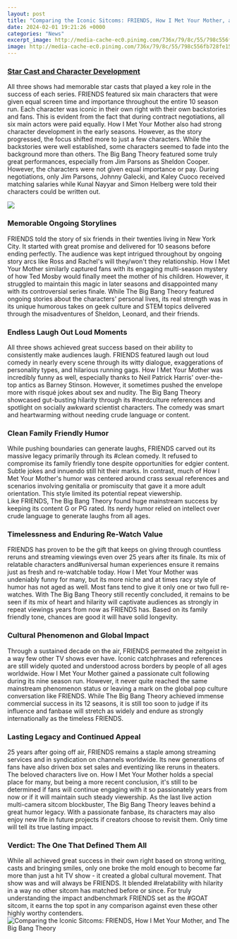```yaml
---
layout: post
title: "Comparing the Iconic Sitcoms: FRIENDS, How I Met Your Mother, and The Big Bang Theory"
date: 2024-02-01 19:21:26 +0000
categories: "News"
excerpt_image: http://media-cache-ec0.pinimg.com/736x/79/8c/55/798c556fb728fe1598bb37473df569c4.jpg
image: http://media-cache-ec0.pinimg.com/736x/79/8c/55/798c556fb728fe1598bb37473df569c4.jpg
---
```


### [Star Cast and Character Development](https://yt.io.vn/collection/achenbach) 
All three shows had memorable star casts that played a key role in the success of each series. FRIENDS featured six main characters that were given equal screen time and importance throughout the entire 10 season run. Each character was iconic in their own right with their own backstories and fans. This is evident from the fact that during contract negotiations, all six main actors were paid equally. 
How I Met Your Mother also had strong character development in the early seasons. However, as the story progressed, the focus shifted more to just a few characters. While the backstories were well established, some characters seemed to fade into the background more than others. 
The Big Bang Theory featured some truly great performances, especially from Jim Parsons as Sheldon Cooper. However, the characters were not given equal importance or pay. During negotiations, only Jim Parsons, Johnny Galecki, and Kaley Cuoco received matching salaries while Kunal Nayyar and Simon Helberg were told their characters could be written out.

![](https://www.iwmbuzz.com/wp-content/uploads/2020/01/WhatsApp-Image-2020-01-30-at-17.52.12-920x518.jpeg)
### **Memorable Ongoing Storylines**
FRIENDS told the story of six friends in their twenties living in New York City. It started with great promise and delivered for 10 seasons before ending perfectly. The audience was kept intrigued throughout by ongoing story arcs like Ross and Rachel's will they/won't they relationship. 
How I Met Your Mother similarly captured fans with its engaging multi-season mystery of how Ted Mosby would finally meet the mother of his children. However, it struggled to maintain this magic in later seasons and disappointed many with its controversial series finale.
While The Big Bang Theory featured ongoing stories about the characters' personal lives, its real strength was in its unique humorous takes on geek culture and STEM topics delivered through the misadventures of Sheldon, Leonard, and their friends.
### **Endless Laugh Out Loud Moments**  
All three shows achieved great success based on their ability to consistently make audiences laugh. FRIENDS featured laugh out loud comedy in nearly every scene through its witty dialogue, exaggerations of personality types, and hilarious running gags.
How I Met Your Mother was incredibly funny as well, especially thanks to Neil Patrick Harris' over-the-top antics as Barney Stinson. However, it sometimes pushed the envelope more with risqué jokes about sex and nudity.
The Big Bang Theory showcased gut-busting hilarity through its #nerdculture references and spotlight on socially awkward scientist characters. The comedy was smart and heartwarming without needing crude language or content.
### **Clean Family Friendly Humor**
While pushing boundaries can generate laughs, FRIENDS carved out its massive legacy primarily through its #clean comedy. It refused to compromise its family friendly tone despite opportunities for edgier content. Subtle jokes and innuendo still hit their marks.
In contrast, much of How I Met Your Mother's humor was centered around crass sexual references and scenarios involving genitalia or promiscuity that gave it a more adult orientation. This style limited its potential repeat viewership.  
Like FRIENDS, The Big Bang Theory found huge mainstream success by keeping its content G or PG rated. Its nerdy humor relied on intellect over crude language to generate laughs from all ages.
### **Timelessness and Enduring Re-Watch Value**
FRIENDS has proven to be the gift that keeps on giving through countless reruns and streaming viewings even over 25 years after its finale. Its mix of relatable characters and#universal human experiences ensure it remains just as fresh and re-watchable today.
How I Met Your Mother was undeniably funny for many, but its more niche and at times racy style of humor has not aged as well. Most fans tend to give it only one or two full re-watches. 
With The Big Bang Theory still recently concluded, it remains to be seen if its mix of heart and hilarity will captivate audiences as strongly in repeat viewings years from now as FRIENDS has. Based on its family friendly tone, chances are good it will have solid longevity.
### **Cultural Phenomenon and Global Impact**  
Through a sustained decade on the air, FRIENDS permeated the zeitgeist in a way few other TV shows ever have. Iconic catchphrases and references are still widely quoted and understood across borders by people of all ages worldwide. 
How I Met Your Mother gained a passionate cult following during its nine season run. However, it never quite reached the same mainstream phenomenon status or leaving a mark on the global pop culture conversation like FRIENDS.
While The Big Bang Theory achieved immense commercial success in its 12 seasons, it is still too soon to judge if its influence and fanbase will stretch as widely and endure as strongly internationally  as the timeless FRIENDS.
### **Lasting Legacy and Continued Appeal**
25 years after going off air, FRIENDS remains a staple among streaming services and in syndication on channels worldwide. Its new generations of fans have also driven box set sales and eventizing like reruns in theaters. The beloved characters live on.
How I Met Your Mother holds a special place for many, but being a more recent conclusion, it's still to be determined if fans will continue engaging with it so passionately years from now or if it will maintain such steady viewership. 
As the last live action multi-camera sitcom blockbuster, The Big Bang Theory leaves behind a great humor legacy. With a passionate fanbase, its characters may also enjoy new life in future projects if creators choose to revisit them. Only time will tell its true lasting impact.
### **Verdict: The One That Defined Them All**
While all achieved great success in their own right based on strong writing, casts and bringing smiles, only one broke the mold enough to become far more than just a hit TV show - it created a global cultural movement. That show was and will always be FRIENDS. It blended #relatability with hilarity in a way no other sitcom has matched before or since. For truly understanding the impact andbenchmark FRIENDS set as the #GOAT sitcom, it earns the top spot in any comparison against even these other highly worthy contenders.
![Comparing the Iconic Sitcoms: FRIENDS, How I Met Your Mother, and The Big Bang Theory](http://media-cache-ec0.pinimg.com/736x/79/8c/55/798c556fb728fe1598bb37473df569c4.jpg)